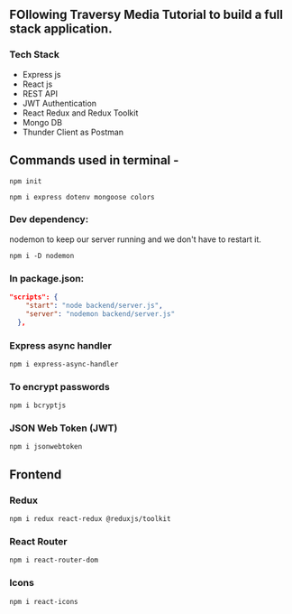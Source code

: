 ## FOllowing Traversy Media Tutorial to build a full stack application.

### Tech Stack

- Express js
- React js
- REST API
- JWT Authentication
- React Redux and Redux Toolkit
- Mongo DB
- Thunder Client as Postman

## Commands used in terminal -

```
npm init
```

```
npm i express dotenv mongoose colors
```

### Dev dependency:

nodemon to keep our server running and we don't have to restart it.

```
npm i -D nodemon
```

### In package.json:

```json
"scripts": {
    "start": "node backend/server.js",
    "server": "nodemon backend/server.js"
  },
```

### Express async handler

```
npm i express-async-handler
```

### To encrypt passwords

```
npm i bcryptjs
```

### JSON Web Token (JWT)

```
npm i jsonwebtoken
```

## Frontend

### Redux

```
npm i redux react-redux @reduxjs/toolkit
```

### React Router

```
npm i react-router-dom
```

### Icons

```
npm i react-icons
```
